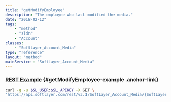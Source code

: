 ```yaml
---
title: "getModifyEmployee"
description: "The employee who last modified the media."
date: "2018-02-12"
tags:
    - "method"
    - "sldn"
    - "Account"
classes:
    - "SoftLayer_Account_Media"
type: "reference"
layout: "method"
mainService : "SoftLayer_Account_Media"
---
```


### [REST Example](#getModifyEmployee-example) <a href="/article/rest/"><i class="fas fa-question"></i></a> {#getModifyEmployee-example .anchor-link} 
```bash
curl -g -u $SL_USER:$SL_APIKEY -X GET \
'https://api.softlayer.com/rest/v3.1/SoftLayer_Account_Media/{SoftLayer_Account_MediaID}/getModifyEmployee'
```

